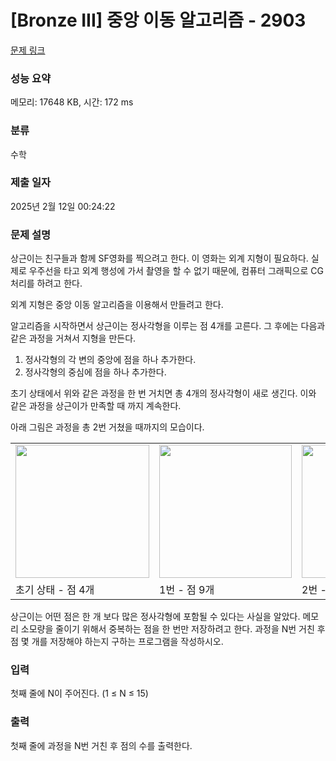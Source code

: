 # [Bronze III] 중앙 이동 알고리즘 - 2903 

[문제 링크](https://www.acmicpc.net/problem/2903) 

### 성능 요약

메모리: 17648 KB, 시간: 172 ms

### 분류

수학

### 제출 일자

2025년 2월 12일 00:24:22

### 문제 설명

<p>상근이는 친구들과 함께 SF영화를 찍으려고 한다. 이 영화는 외계 지형이 필요하다. 실제로 우주선을 타고 외계 행성에 가서 촬영을 할 수 없기 때문에, 컴퓨터 그래픽으로 CG처리를 하려고 한다.</p>

<p>외계 지형은 중앙 이동 알고리즘을 이용해서 만들려고 한다.</p>

<p>알고리즘을 시작하면서 상근이는 정사각형을 이루는 점 4개를 고른다. 그 후에는 다음과 같은 과정을 거쳐서 지형을 만든다.</p>

<ol>
	<li>정사각형의 각 변의 중앙에 점을 하나 추가한다.</li>
	<li>정사각형의 중심에 점을 하나 추가한다.</li>
</ol>

<p>초기 상태에서 위와 같은 과정을 한 번 거치면 총 4개의 정사각형이 새로 생긴다. 이와 같은 과정을 상근이가 만족할 때 까지 계속한다.</p>

<p>아래 그림은 과정을 총 2번 거쳤을 때까지의 모습이다.</p>

<table class="table table-bordered td-center">
	<tbody>
		<tr>
			<td><img alt="" src="https://upload.acmicpc.net/5e446f0f-613c-4ce0-a626-6b0c2729ed1e/-/preview/" style="width: 214px; height: 213px;"></td>
			<td><img alt="" src="https://upload.acmicpc.net/65c1bcf1-7d8a-463b-91df-d6cabcc2ceae/-/preview/" style="width: 212px; height: 213px;"></td>
			<td><img alt="" src="https://upload.acmicpc.net/27b99467-cfdf-4ce3-a0b0-2897747edcf9/-/preview/" style="width: 212px; height: 213px;"></td>
		</tr>
		<tr>
			<td>초기 상태 - 점 4개</td>
			<td>1번 - 점 9개</td>
			<td>2번 - 25개</td>
		</tr>
	</tbody>
</table>

<p>상근이는 어떤 점은 한 개 보다 많은 정사각형에 포함될 수 있다는 사실을 알았다. 메모리 소모량을 줄이기 위해서 중복하는 점을 한 번만 저장하려고 한다. 과정을 N번 거친 후 점 몇 개를 저장해야 하는지 구하는 프로그램을 작성하시오.</p>

### 입력 

 <p>첫째 줄에 N이 주어진다. (1 ≤ N ≤ 15)</p>

### 출력 

 <p>첫째 줄에 과정을 N번 거친 후 점의 수를 출력한다.</p>

